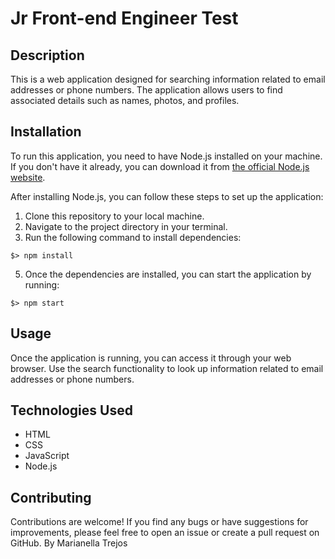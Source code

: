 
# Jr Front-end Engineer Test

## Description
This is a web application designed for searching information related to email addresses or phone numbers. The application allows users to find associated details such as names, photos, and profiles.

## Installation
To run this application, you need to have Node.js installed on your machine. If you don't have it already, you can download it from [the official Node.js website](https://nodejs.org/).

After installing Node.js, you can follow these steps to set up the application:

1. Clone this repository to your local machine.
2. Navigate to the project directory in your terminal.
3. Run the following command to install dependencies: 
```
$> npm install
```
5. Once the dependencies are installed, you can start the application by running:
```
$> npm start
```

## Usage
Once the application is running, you can access it through your web browser. Use the search functionality to look up information related to email addresses or phone numbers.

## Technologies Used
- HTML
- CSS
- JavaScript
- Node.js


## Contributing
Contributions are welcome! If you find any bugs or have suggestions for improvements, please feel free to open an issue or create a pull request on GitHub.
By Marianella Trejos
